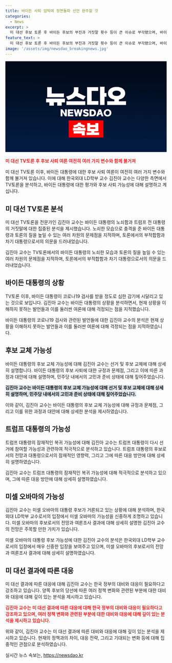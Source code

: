 ```yaml
---
title: 바이든 사퇴 압박에 정면돌파 선언 완주할 것
categories:
  - News
excerpt: >
  미 대선 후보 토론 후 바이든 후보의 부진과 거짓말 횟수 등이 큰 이슈로 부각됐으며, 바이든 후보의 코로나19 의심증상과 강인한 의지에 대한 논란도 지속되고 있음. 바이든의 후보직 사퇴 여부에 대한 논의가 확산되고 있으며, 바이든 대통령의 질 바이든 여사와 가족의 영향력, 후보 대체 시나리오, 트럼프 전 대통령의 향후 전망 등에 관심이 집중되어 있음. 트럼프 전 대통령의 복귀 가능성과 이를 흔들 가능성도 주목받고 있으며, 미국 대통령 당선에 따라 대한도의 대응과 대응 필요성에 대해 다양한 관측이 진행되고 있음.
feature_text: >
  미 대선 후보 토론 후 바이든 후보의 부진과 거짓말 횟수 등이 큰 이슈로 부각됐으며, 바이든 후보의 코로나19 의심증상과 강인한 의지에 대한 논란도 지속되고 있음. 바이든의 후보직 사퇴 여부에 대한 논의가 확산되고 있으며, 바이든 대통령의 질 바이든 여사와 가족의 영향력, 후보 대체 시나리오, 트럼프 전 대통령의 향후 전망 등에 관심이 집중되어 있음. 트럼프 전 대통령의 복귀 가능성과 이를 흔들 가능성도 주목받고 있으며, 미국 대통령 당선에 따라 대한도의 대응과 대응 필요성에 대해 다양한 관측이 진행되고 있음.
image: '/assets/img/newsdao_breakingnews.jpg'
---
```


<p><img src="/assets/img/newsdao_breakingnews.jpg" alt="ranknews 속보" /></p>

<p><b><span style="color: #ee2323;">미 대선 TV토론 후 후보 사퇴 여론 여전히 여러 가지 변수와 함께 불거져</span></b></p>

<p>미 대선 TV토론 이후, 바이든 대통령에 대한 후보 사퇴 여론이 여전히 여러 가지 변수와 함께 불거져 있습니다. 이에 대해 한국외대 LD학부 교수 김진아 교수는 다양한 측면에서 TV토론을 분석하고, 바이든 대통령에 대한 평가와 후보 사퇴 가능성에 대해 설명하고 계십니다.</p>

<h2 data-ke-size="size26">미 대선 TV토론 분석</h2>

<p>미 대선 TV토론을 전문가인 김진아 교수는 바이든 대통령의 노쇠함과 트럼프 전 대통령의 거짓말에 대한 집중된 분석을 제시했습니다. 노쇠한 모습으로 충격을 준 바이든 대통령과 토론의 질을 높일 수 있는 여러 차원의 문제점을 지적하며, 토론에서의 부적합함과 차기 대통령으로서의 의문을 드러내었습니다.</p>

<p data-ke-size="size16">김진아 교수는 TV토론에서의 바이든 대통령의 노쇠한 모습과 토론의 질을 높일 수 있는 여러 차원의 문제점을 지적하며, 토론에서의 부적합함과 차기 대통령으로서의 의문을 드러내었습니다.</p>

<h2 data-ke-size="size26">바이든 대통령의 상황</h2>

<p>TV토론 이후, 바이든 대통령이 코로나19 검사를 받을 정도로 심한 감기에 시달리고 있는 것으로 보입니다. 김진아 교수는 바이든 대통령의 상황을 분석하면서, 현재 상황을 이해하지 못하는 발언들과 이를 둘러싼 여론에 대해 걱정되는 점을 지적했습니다.</p>

<p data-ke-size="size16">바이든 대통령의 코로나19 검사와 관련된 발언들에 대한 김진아 교수의 분석은 현재 상황을 이해하지 못하는 발언들과 이를 둘러싼 여론에 대해 걱정되는 점을 지적하였습니다.</p>

<h2 data-ke-size="size26">후보 교체 가능성</h2>

<p>바이든 대통령의 후보 교체 가능성에 대해 김진아 교수는 선거 및 후보 교체에 대해 상세히 설명합니다. 바이든 대통령의 후보 사퇴에 대한 규정과 문제점, 그리고 이에 따른 과정과 대안에 대해 설명하며, 민주당 내에서의 고민과 준비 상태에 대해 짚어주었습니다.</p>

<p><b><span style="background-color: #21538527;">김진아 교수는 바이든 대통령의 후보 교체 가능성에 대해 선거 및 후보 교체에 대해 상세히 설명하며, 민주당 내에서의 고민과 준비 상태에 대해 짚어주었습니다.</span></b></p>

<p>이와 같이, 김진아 교수는 바이든 대통령의 후보 교체 가능성에 대해 규정과 문제점, 그리고 이를 위한 과정과 대안에 대해 상세한 분석을 제시하였습니다.</p>

<h2 data-ke-size="size26">트럼프 대통령의 가능성</h2>

<p>트럼프 대통령의 잠재적인 복귀 가능성에 대해 김진아 교수는 트럼프 대통령이 다시 선거에 참여할 가능성과 관련하여 적극적으로 분석하고 있습니다. 트럼프 대통령의 후보로서의 전망과 대통령으로서의 잠재적인 영향력, 그리고 그에 따른 대응 방안에 대해 상세히 설명하였습니다.</p>

<p data-ke-size="size16">김진아 교수는 트럼프 대통령의 잠재적인 복귀 가능성에 대해 적극적으로 분석하고 있으며, 그에 따른 대응 방안에 대해 상세히 설명하였습니다.</p>

<h2 data-ke-size="size26">미셀 오바마의 가능성</h2>

<p>김진아 교수는 미셀 오바마의 대통령 후보가 거론되고 있는 상황에 대해 분석하며, 한국외대 LD학부 교수로서의 입장에서 미셀 오바마의 가능성을 신중하게 조명하고 있습니다. 미셀 오바마의 후보로서의 전망과 여론조사 결과에 대해 상세히 설명한 김진아 교수의 전망은 주목할 만한 가치가 있습니다.</p>

<p data-ke-size="size16">미셀 오바마의 대통령 후보 가능성에 대한 김진아 교수의 분석은 한국외대 LD학부 교수로서의 입장에서 매우 신중한 입장을 보여주고 있으며, 미셀 오바마의 후보로서의 전망과 여론조사 결과에 대해 상세히 설명하였습니다.</p>

<h2 data-ke-size="size26">미 대선 결과에 따른 대응</h2>

<p>미 대선 결과에 따른 대응에 대해 김진아 교수는 한국 정부의 대비와 대응이 필요하다고 강조하고 있습니다. 양쪽 후보의 당선에 따른 여러 정책 변화와 관련된 부분에 대한 대비와 대응에 대해 깊이 있는 분석을 제시하고 있습니다.</p>

<p><b><span style="color: #ee2323;">김진아 교수는 미 대선 결과에 따른 대응에 대해 한국 정부의 대비와 대응이 필요하다고 강조하고 있으며, 여러 정책 변화와 관련된 부분에 대한 대비와 대응에 대해 깊이 있는 분석을 제시하고 있습니다.</span></b></p>

<p>위와 같이, 김진아 교수는 미 대선 결과에 따른 대비와 대응에 대해 깊이 있는 분석을 제시하고 있습니다. 현재의 정책과의 차이, 대응 전략, 그리고 기대되는 변화 등에 대해 집중적인 관점으로 분석하였습니다.</p>
실시간 뉴스 속보는, <a href="https://newsdao.kr" rel="dofollow">https://newsdao.kr</a>


